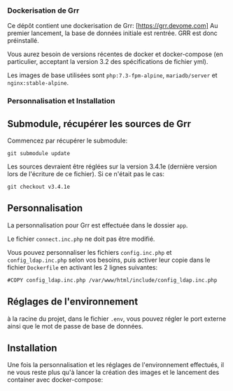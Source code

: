 ### Dockerisation de Grr

Ce dépôt contient une dockerisation de Grr: [https://grr.devome.com]
Au premier lancement, la base de données initiale est rentrée. GRR est donc préinstallé.

Vous aurez besoin de versions récentes de docker et docker-compose (en particulier, acceptant la version 3.2 des spécifications de fichier yml).

Les images de base utilisées sont `php:7.3-fpm-alpine`, `mariadb/server` et `nginx:stable-alpine`.

### Personnalisation et Installation

## Submodule, récupérer les sources de Grr
Commencez par récupérer le submodule:
```git submodule init
git submodule update
```

Les sources devraient être réglées sur la version 3.4.1e (dernière version lors de l'écriture de ce fichier). Si ce n'était pas le cas:
```cd app/src
git checkout v3.4.1e
```

## Personnalisation

La personnalisation pour Grr est effectuée dans le dossier `app`.

Le fichier `connect.inc.php` ne doit pas être modifié.

Vous pouvez personnaliser les fichiers `config.inc.php` et `config_ldap.inc.php` selon vos besoins, puis activer leur copie dans le fichier `Dockerfile` en activant les 2 lignes suivantes:
```#COPY config.inc.php /var/www/html/include/config.inc.php
#COPY config_ldap.inc.php /var/www/html/include/config_ldap.inc.php
```

## Réglages de l'environnement

à la racine du projet, dans le fichier `.env`, vous pouvez régler le port externe ainsi que le mot de passe de base de données.

## Installation

Une fois la personnalisation et les réglages de l'environnement effectués, il ne vous reste plus qu'à lancer la création des images et le lancement des container avec docker-compose:
```docker-compose up --build --detach
```
